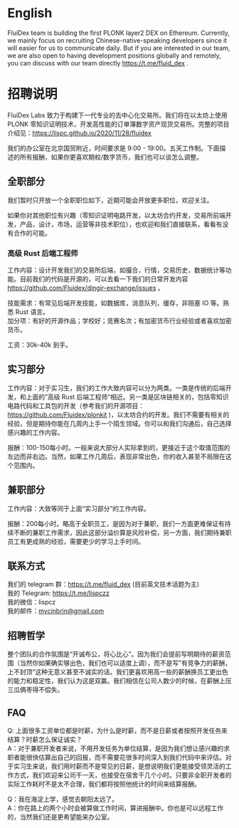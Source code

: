 # English 
FluiDex team is building the first PLONK layer2 DEX on Ethereum. Currently, we mainly focus on recruiting Chinese-native-speaking developers since it will easier for us to communicate daily. But if you are interested in our team, we are also open to having development positions globally and remotely, you can discuss with our team directly <https://t.me/fluid_dex> .   

# 招聘说明

FluiDex Labs 致力于构建下一代专业的去中心化交易所。我们将在以太坊上使用 PLONK 零知识证明技术，开发高性能的订单簿数字资产现货交易所。完整的项目介绍见：<https://lispc.github.io/2020/11/28/fluidex>

我们的办公室在北京国贸附近，时间要求是 9:00 - 19:00。五天工作制。下面描述的所有报酬，如果你更喜欢期权/数字货币，我们也可以谈怎么调整。

## 全职部分
我们暂时只开放一个全职职位如下，近期可能会开放更多职位，欢迎关注。  

如果你对其他职位有兴趣（零知识证明电路开发，以太坊合约开发，交易所前端开发，产品，设计，市场，运营等非技术职位），也欢迎和我们直接联系，看看有没有合作的可能。

### 高级 Rust 后端工程师

工作内容：设计开发我们的交易所后端，如撮合，行情，交易历史，数据统计等功能。目前我们的代码是开源的，可以去看一下我们的日常开发内容 <https://github.com/Fluidex/dingir-exchange/issues> 。  

技能需求：有常见后端开发技能，如数据库，消息队列，缓存，非阻塞 IO 等。熟悉 Rust 语言。  
加分项：有好的开源作品；学校好；竞赛名次；有加密货币行业经验或者喜欢加密货币。   

工资：30k-40k 到手。

## 实习部分

工作内容：对于实习生，我们的工作大致内容可以分为两类。一类是传统的后端开发，和上面的”高级 Rust 后端工程师“相近。另一类是区块链相关的，包括零知识电路代码和工具包的开发（参考我们的开源项目：<https://github.com/Fluidex/plonkit> )，以太坊合约的开发。我们不需要有相关的经验，但是期待你能在几周内上手一个陌生领域。你可以和我们沟通后，自己选择感兴趣的工作内容。  

报酬：100-150每小时。一般来说大部分人实际拿到的，更接近于这个取值范围的左边而非右边。当然，如果工作几周后，表现非常出色，你的收入甚至不局限在这个范围内。

## 兼职部分

工作内容：大致等同于上面“实习部分”的工作内容。 

报酬：200每小时。略高于全职员工，是因为对于兼职，我们一方面更难保证有持续不断的兼职工作需求，因此这部分溢价算是风险补偿，另一方面，我们期待兼职员工有更成熟的经验，需要更少的学习上手时间。

## 联系方式
我们的 telegram 群：<https://t.me/fluid_dex> (目前英文技术话题为主)     
我的 Telegram: <https://t.me/lispczz>    
我的微信：lispcz  
我的邮件：mycinbrin@gmail.com

## 招聘哲学

整个团队的合作氛围是“开诚布公，将心比心”。因为我们会提前写明期待的薪资范围（当然你如果确实够出色，我们也可以适度上调），而不是写”有竞争力的薪酬，上不封顶“这种无意义甚至不诚实的话。我们更喜欢用高一些的薪酬换员工更出色的能力和稳定性，我们认为这是双赢。我们相信在公司人数少的时候，在薪酬上压三瓜俩枣得不偿失。   


## FAQ 

Q: 上面很多工资单位都是时薪，为什么是时薪，而不是日薪或者按照开发任务来结算？时薪怎么保证诚实？  
A：对于兼职开发者来说，不用开发任务为单位结算，是因为我们想让感兴趣的求职者能很快估算出自己的回报，而不需要花很多时间深入到我们代码中来评估。对于实习生来说，我们用时薪而不是常见的日薪，是想说明我们更能接受领灵活的工作方式，我们欢迎来公司干一天，也接受在宿舍干几个小时。只要非全职开发者的实际工作耗时不是太不合理，我们都将按照他统计的时间来结算报酬。

Q：我在海淀上学，感觉去朝阳太远了。  
A：你在路上的两个小时会被算做工作时间，算进报酬中。你也是可以远程工作的，当然我们还是更希望能来办公室。


